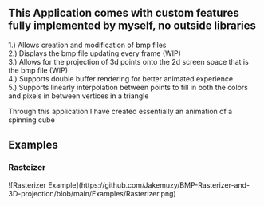 <h2>This Application comes with custom features fully implemented by myself, no outside libraries</h2>  

1.) Allows creation and modification of bmp files  
2.) Displays the bmp file updating every frame (WIP)  
3.) Allows for the projection of 3d points onto the 2d screen space that is the bmp file (WIP)  
4.) Supports double buffer rendering for better animated experience  
5.) Supports linearly interpolation between points to fill in both the colors and pixels in between vertices in a triangle  
  
Through this application I have created essentially an animation of a spinning cube  

<h2>Examples</h2>  

  
<h3>Rasteizer</h3>  
![Rasterizer Example](https://github.com/Jakemuzy/BMP-Rasterizer-and-3D-projection/blob/main/Examples/Rasterizer.png)
